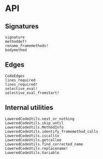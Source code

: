 # API

## Signatures

```@docs
signature
methoddef!
rename_framemethods!
bodymethod
```

## Edges

```@docs
CodeEdges
lines_required
lines_required!
selective_eval!
selective_eval_fromstart!
```

## Internal utilities

```@docs
LoweredCodeUtils.next_or_nothing
LoweredCodeUtils.skip_until
LoweredCodeUtils.MethodInfo
LoweredCodeUtils.identify_framemethod_calls
LoweredCodeUtils.iscallto
LoweredCodeUtils.getcallee
LoweredCodeUtils.find_corrected_name
LoweredCodeUtils.replacename!
LoweredCodeUtils.Variable
```
